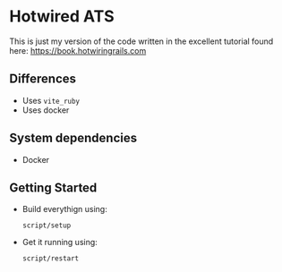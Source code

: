 # Hotwired ATS

This is just my version of the code written in the excellent tutorial found here: https://book.hotwiringrails.com

## Differences

* Uses `vite_ruby`
* Uses docker

## System dependencies

* Docker

## Getting Started

* Build everythign using:

  `script/setup`

* Get it running using:

  `script/restart`